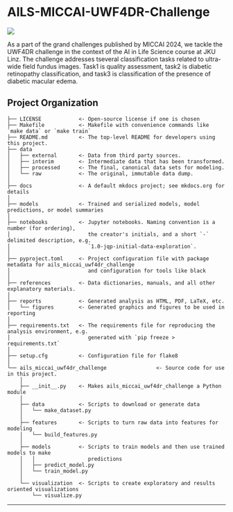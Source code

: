 # AILS-MICCAI-UWF4DR-Challenge

<a target="_blank" href="https://cookiecutter-data-science.drivendata.org/">
    <img src="https://img.shields.io/badge/CCDS-Project%20template-328F97?logo=cookiecutter" />
</a>

As a part of the grand challenges published by MICCAI 2024, we tackle the UWF4DR challenge in the context of the AI in Life Science course at JKU Linz. The challenge addresses tseveral classification tasks related to ultra-wide field fundus images. Task1 is quality assessment, task2 is diabetic retinopathy classification, and task3 is classification of the presence of diabetic macular edema.

## Project Organization

```
├── LICENSE            <- Open-source license if one is chosen
├── Makefile           <- Makefile with convenience commands like `make data` or `make train`
├── README.md          <- The top-level README for developers using this project.
├── data
│   ├── external       <- Data from third party sources.
│   ├── interim        <- Intermediate data that has been transformed.
│   ├── processed      <- The final, canonical data sets for modeling.
│   └── raw            <- The original, immutable data dump.
│
├── docs               <- A default mkdocs project; see mkdocs.org for details
│
├── models             <- Trained and serialized models, model predictions, or model summaries
│
├── notebooks          <- Jupyter notebooks. Naming convention is a number (for ordering),
│                         the creator's initials, and a short `-` delimited description, e.g.
│                         `1.0-jqp-initial-data-exploration`.
│
├── pyproject.toml     <- Project configuration file with package metadata for ails_miccai_uwf4dr_challenge
│                         and configuration for tools like black
│
├── references         <- Data dictionaries, manuals, and all other explanatory materials.
│
├── reports            <- Generated analysis as HTML, PDF, LaTeX, etc.
│   └── figures        <- Generated graphics and figures to be used in reporting
│
├── requirements.txt   <- The requirements file for reproducing the analysis environment, e.g.
│                         generated with `pip freeze > requirements.txt`
│
├── setup.cfg          <- Configuration file for flake8
│
└── ails_miccai_uwf4dr_challenge                <- Source code for use in this project.
    │
    ├── __init__.py    <- Makes ails_miccai_uwf4dr_challenge a Python module
    │
    ├── data           <- Scripts to download or generate data
    │   └── make_dataset.py
    │
    ├── features       <- Scripts to turn raw data into features for modeling
    │   └── build_features.py
    │
    ├── models         <- Scripts to train models and then use trained models to make
    │   │                 predictions
    │   ├── predict_model.py
    │   └── train_model.py
    │
    └── visualization  <- Scripts to create exploratory and results oriented visualizations
        └── visualize.py
```

--------

